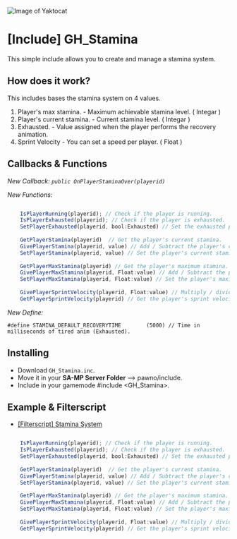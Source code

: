 ![Image of Yaktocat](https://i.imgur.com/Tza7GaU.png)


# [Include] GH_Stamina

This simple include allows you to create and manage a stamina system.
## How does it work?


This includes bases the stamina system on 4 values.


 1. Player's max stamina. - Maximum achievable stamina level. ( Integar )
 2. Player's current stamina.  - Current stamina level. ( Integar )
 3. Exhausted. - Value assigned when the player performs the recovery animation.
 4. Sprint Velocity - You can set a speed per player. ( Float )

## Callbacks & Functions 
*New Callback:
`public OnPlayerStaminaOver(playerid)`*

*New Functions:*
```javascript

    IsPlayerRunning(playerid); // Check if the player is running.
    IsPlayerExhausted(playerid); // Check if the player is exhausted.
    SetPlayerExhausted(playerid, bool:Exhausted) // Set the exhausted player (if is true the player will do the tired anim).
    
    GetPlayerStamina(playerid)	// Get the player's current stamina.
    GivePlayerStamina(playerid, value) // Add / Subtract the player's current stamina.
    SetPlayerStamina(playerid, value) // Set the player's current stamina.	 
    
    GetPlayerMaxStamina(playerid) // Get the player's maximum stamina.
    GivePlayerMaxStamina(playerid, Float:value) // Add / Subtract the player's maximum stamina.
    SetPlayerMaxStamina(playerid, Float:value) // Set the player's maximum stamina.
    
	GivePlayerSprintVelocity(playerid, Float:value) // Multiply / divide the player's sprint speed (exceeded (2.0) you will get a bad result).
	GetPlayerSprintVelocity(playerid) // Get the player's sprint velocity. 
```
*New Define:*

    #define STAMINA_DEFAULT_RECOVERYTIME		(5000) // Time in milliseconds of tired anim (Exhausted).


## Installing

 - Download `GH_Stamina.inc`.
 - Move it in your **SA-MP Server Folder** --> pawno/include.
 - Include in your gamemode #include <GH_Stamina>.

## Example & Filterscript

 - [[Filterscript] Stamina System](https://github.com/Ghecco/GH_Stamina/blob/master/staminafs.pwn)

  
```javascript

    IsPlayerRunning(playerid); // Check if the player is running.
    IsPlayerExhausted(playerid); // Check if the player is exhausted.
    SetPlayerExhausted(playerid, bool:Exhausted) // Set the exhausted player (if is true the player will do the tired anim).
    
    GetPlayerStamina(playerid)	// Get the player's current stamina.
    GivePlayerStamina(playerid, value) // Add / Subtract the player's current stamina.
    SetPlayerStamina(playerid, value) // Set the player's current stamina.	 
    
    GetPlayerMaxStamina(playerid) // Get the player's maximum stamina.
    GivePlayerMaxStamina(playerid, Float:value) // Add / Subtract the player's maximum stamina.
    SetPlayerMaxStamina(playerid, Float:value) // Set the player's maximum stamina.
    
	GivePlayerSprintVelocity(playerid, Float:value) // Multiply / divide the player's sprint speed (exceeded (2.0) you will get a bad result).
	GetPlayerSprintVelocity(playerid) // Get the player's sprint velocity. 
```
